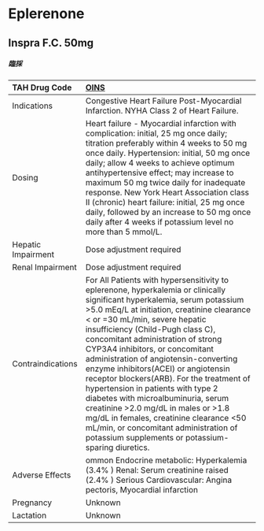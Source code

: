 # Eplerenone

## Inspra F.C. 50mg

##### 臨採

| TAH Drug Code      | [OINS](https://www.tahsda.org.tw/drugs/hissearch.php?drug_code=OINS)                                                                                                                                                                                                                                                                                                                                                                                                                                                                                                                                                                                                                                          |
|:-------------------|:--------------------------------------------------------------------------------------------------------------------------------------------------------------------------------------------------------------------------------------------------------------------------------------------------------------------------------------------------------------------------------------------------------------------------------------------------------------------------------------------------------------------------------------------------------------------------------------------------------------------------------------------------------------------------------------------------------------|
| Indications        | Congestive Heart Failure Post-Myocardial Infarction. NYHA Class 2 of Heart Failure.                                                                                                                                                                                                                                                                                                                                                                                                                                                                                                                                                                                                                           |
| Dosing             | Heart failure - Myocardial infarction with complication: initial, 25 mg once daily; titration preferably within 4 weeks to 50 mg once daily. Hypertension: initial, 50 mg once daily; allow 4 weeks to achieve optimum antihypertensive effect; may increase to maximum 50 mg twice daily for inadequate response. New York Heart Association class II (chronic) heart failure: initial, 25 mg once daily, followed by an increase to 50 mg once daily after 4 weeks if potassium level no more than 5 mmol/L.                                                                                                                                                                                                |
| Hepatic Impairment | Dose adjustment required                                                                                                                                                                                                                                                                                                                                                                                                                                                                                                                                                                                                                                                                                      |
| Renal Impairment   | Dose adjustment required                                                                                                                                                                                                                                                                                                                                                                                                                                                                                                                                                                                                                                                                                      |
| Contraindications  | For All Patients with hypersensitivity to eplerenone, hyperkalemia or clinically significant hyperkalemia, serum potassium >5.0 mEq/L at initiation, creatinine clearance < or =30 mL/min, severe hepatic insufficiency (Child-Pugh class C), concomitant administration of strong CYP3A4 inhibitors, or concomitant administration of angiotensin-converting enzyme inhibitors(ACEI) or angiotensin receptor blockers(ARB). For the treatment of hypertension in patients with type 2 diabetes with microalbuminuria, serum creatinine >2.0 mg/dL in males or >1.8 mg/dL in females, creatinine clearance <50 mL/min, or concomitant administration of potassium supplements or potassium-sparing diuretics. |
| Adverse Effects    | ommon Endocrine metabolic: Hyperkalemia (3.4% ) Renal: Serum creatinine raised (2.4% ) Serious Cardiovascular: Angina pectoris, Myocardial infarction                                                                                                                                                                                                                                                                                                                                                                                                                                                                                                                                                         |
| Pregnancy          | Unknown                                                                                                                                                                                                                                                                                                                                                                                                                                                                                                                                                                                                                                                                                                       |
| Lactation          | Unknown                                                                                                                                                                                                                                                                                                                                                                                                                                                                                                                                                                                                                                                                                                       |

